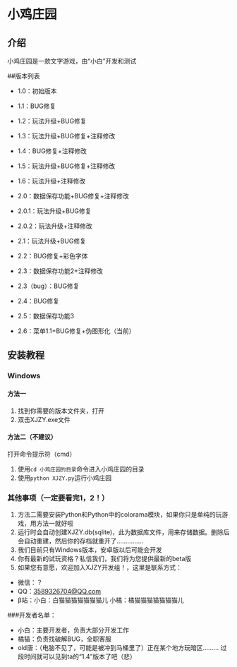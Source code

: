 # 小鸡庄园 

## 介绍

小鸡庄园是一款文字游戏，由“小白”开发和测试

##版本列表

- 1.0：初始版本
- 1.1：BUG修复
- 1.2：玩法升级+BUG修复
- 1.3：玩法升级+BUG修复+注释修改
- 1.4：BUG修复+注释修改
- 1.5：玩法升级+BUG修复+注释修改
- 1.6：玩法升级+注释修改

- 2.0：数据保存功能+BUG修复+注释修改
- 2.0.1：玩法升级+BUG修复
- 2.0.2：玩法升级+注释修改
- 2.1：玩法升级+BUG修复
- 2.2：BUG修复+彩色字体
- 2.3：数据保存功能2+注释修改
- 2.3（bug）：BUG修复
- 2.4：BUG修复
- 2.5：数据保存功能3
- 2.6：菜单1.1+BUG修复+伪图形化（当前）

## 安装教程

### Windows

#### 方法一

1.  找到你需要的版本文件夹，打开
2.  双击XJZY.exe文件

#### 方法二（不建议）

打开命令提示符（cmd）
1.  使用`cd 小鸡庄园的目录`命令进入小鸡庄园的目录
2.  使用`python XJZY.py`运行小鸡庄园

### 其他事项（一定要看完1，2！）
1.  方法二需要安装Python和Python中的colorama模块，如果你只是单纯的玩游戏，用方法一就好啦
2.  运行时会自动创建XJZY.db(sqlite)，此为数据库文件，用来存储数据。删除后会自动重建，然后你的存档就重开了……………
3.  我们目前只有Windows版本，安卓版以后可能会开发
4.  你有最新的试玩资格？私信我们，我们将为您提供最新的beta版
5.  如果您有意愿，欢迎加入XJZY开发组！，这里是联系方式：
- 微信：？
- QQ：3589326704@QQ.com
- β站：小白：白猫猫猫猫猫猫猫儿  小橘：橘猫猫猫猫猫猫猫儿

###开发者名单：
- 小白：主要开发者，负责大部分开发工作
- 橘猫：负责找破解BUG，全职客服
- old唐：（电脑不见了，可能是被冲到马桶里了）正在某个地方玩暗区………  过段时间就可以见到ta的“1.4”版本了吧（悲）